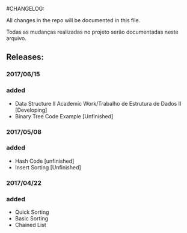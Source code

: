 #CHANGELOG:

All changes in the repo will be documented in this file.

Todas as mudanças realizadas no projeto serão documentadas neste arquivo.

## Releases:

### 2017/06/15
### added
- Data Structure II Academic Work/Trabalho de Estrutura de Dados II [Developing]
- Binary Tree Code Example [Unfinished]

### 2017/05/08
### added
- Hash Code [unfinished]
- Insert Sorting [Unfinished]

### 2017/04/22
### added
- Quick Sorting
- Basic Sorting
- Chained List
